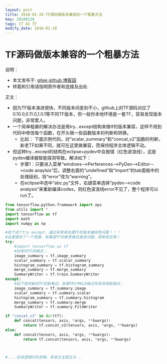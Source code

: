 ```yaml
---
layout: post
title: 2018-01-28-TF源码做版本兼容的一个粗暴方法
key: 20180128
tags: IT AI TF
modify_date: 2018-01-28
---
```




# TF源码做版本兼容的一个粗暴方法

说明：
* 本文发布于: [gitee](http://freelogic.gitee.io/webpost/),[github](http://freelogic.github.io/),[博客园](http://www.cnblogs.com/taichu/)
* 转载和引用请指明原作者和连接及出处.

正文：
* 因为TF版本演进很快，不同版本间差别不小，github上的TF源码对应了0.10.0,0.11.0,1.0.1等不同TF版本，但一般你本地环境是一套TF，容易发现版本问题，非常累人。
* 一个简单粗暴的解决办法是用try...except结构来做tf的版本兼容，这样不用到代码中修改每个函数，在开头做一些函数版本的判断和转换。
  * 比如： 下面示例代码，对“scalar_summary”和“concat_v2”函数的判断，新老TF如果不同，就可在这里做兼容，而保持程序主体逻辑不动。
* 但这种try...except的结构在eclipse+pydev中会报错（红色波浪线），这是pydev编译器智能探测导致。解决如下：
  * 步骤1：只要进入菜单“windows-->Perferences-->PyDev-->Editor-->code anaylsis”后，调整右面的“undefined”和“import”的tab面板中的处理级别，将“error”改为“warning”。
  * 在eclipse中选中“abc.py”文件，右键菜单选择“pydev-->code analysis”来重新编译codes，则红色波浪线error不见了，整个程序可以run了。


```python
from tensorflow.python.framework import ops
from utils import *
import tensorflow as tf
import math
import numpy as np

#如下这个try except，通过异常来处理TF的版本兼容性问题！！！
#这里提供了一个思路，来兼容TF的新老格式差异问题，简单但实用！
try:
    #import tensorflow as tf
    #较老的TF的格式；
    image_summary = tf.image_summary
    scalar_summary = tf.scalar_summary
    histogram_summary = tf.histogram_summary
    merge_summary = tf.merge_summary
    SummaryWriter = tf.train.SummaryWriter
except:
    #如下是较新的TF的新格式，如果TRY中OLD格式失败则用新格式；
    image_summary = tf.summary.image
    scalar_summary = tf.summary.scalar
    histogram_summary = tf.summary.histogram
    merge_summary = tf.summary.merge
    SummaryWriter = tf.summary.FileWriter

if "concat_v2" in dir(tf):
    def concat(tensors, axis, *args, **kwargs):
        return tf.concat_v2(tensors, axis, *args, **kwargs)
else:
    def concat(tensors, axis, *args, **kwargs):
        return tf.concat(tensors, axis, *args, **kwargs)



#....后续逻辑代码忽略，和本文主题无关...
```



